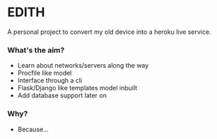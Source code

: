 # EDITH
A personal project to convert my old device into a heroku live service.

### What's the aim?
- Learn about networks/servers along the way
- Procfile like model
- Interface through a cli
- Flask/Django like templates model inbuilt
- Add database support later on


### Why?
- Because...